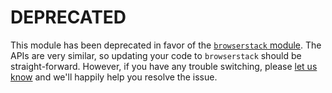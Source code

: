 # DEPRECATED

This module has been deprecated in favor of the [`browserstack` module](https://www.npmjs.com/package/browserstack). The APIs are very similar, so updating your code to `browserstack` should be straight-forward. However, if you have any trouble switching, please [let us know](https://github.com/scottgonzalez/node-browserstack/issues/new) and we'll happily help you resolve the issue.
